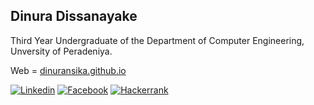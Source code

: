 ## Dinura Dissanayake

Third Year Undergraduate of the Department of Computer Engineering, Unversity of Peradeniya.

Web = [dinuransika.github.io](https://dinuransika.github.io/)

[![Linkedin](https://nuwanjaliyagoda.com/assets/img/ico/linkedin-128.png)](https://www.linkedin.com/in/dinura-dissanayake-9486ba1a1/)
[![Facebook](https://nuwanjaliyagoda.com/assets/img/ico/facebook-128.png)](https://www.facebook.com/dinura.r.dissanayake)
[![Hackerrank](https://nuwanjaliyagoda.com/assets/img/ico/hackerrank-128.png)](https://www.hackerrank.com/dinuraransika)

<!--
**dinuransika/dinuransika** is a ✨ _special_ ✨ repository because its `README.md` (this file) appears on your GitHub profile.

Here are some ideas to get you started:

- 🔭 I’m currently working on ...
- 🌱 I’m currently learning ...
- 👯 I’m looking to collaborate on ...
- 🤔 I’m looking for help with ...
- 💬 Ask me about ...
- 📫 How to reach me: ...
- 😄 Pronouns: ...
- ⚡ Fun fact: ...
-->
